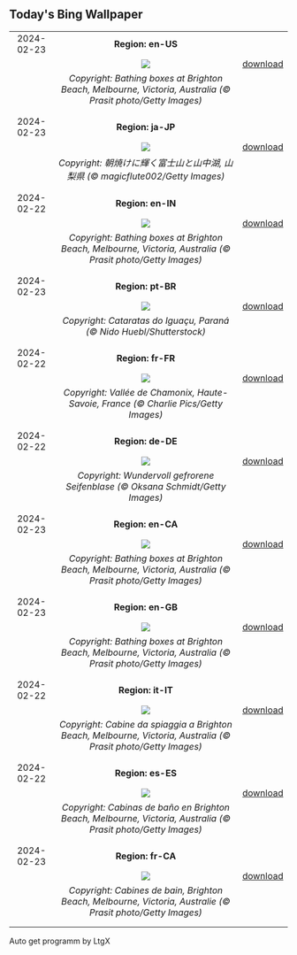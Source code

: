 ## Today's Bing Wallpaper
|      |      |      |
| :----: | :----: | :----: |
|2024-02-23|**Region: en-US**||
||![](https://www.bing.com/th?id=OHR.BrightonBoxes_EN-US7951266383_UHD.jpg&pid=hp&w=1152&h=648&rs=1&c=4)| [download](https://www.bing.com/th?id=OHR.BrightonBoxes_EN-US7951266383_UHD.jpg)|
||*Copyright: Bathing boxes at Brighton Beach, Melbourne, Victoria, Australia (© Prasit photo/Getty Images)*
||
|||
|2024-02-23|**Region: ja-JP**||
||![](https://www.bing.com/th?id=OHR.Fuji2024_JA-JP9270000739_UHD.jpg&pid=hp&w=1152&h=648&rs=1&c=4)| [download](https://www.bing.com/th?id=OHR.Fuji2024_JA-JP9270000739_UHD.jpg)|
||*Copyright: 朝焼けに輝く富士山と山中湖, 山梨県 (© magicflute002/Getty Images)*
||
|||
|2024-02-22|**Region: en-IN**||
||![](https://www.bing.com/th?id=OHR.BrightonBoxes_EN-IN0857435294_UHD.jpg&pid=hp&w=1152&h=648&rs=1&c=4)| [download](https://www.bing.com/th?id=OHR.BrightonBoxes_EN-IN0857435294_UHD.jpg)|
||*Copyright: Bathing boxes at Brighton Beach, Melbourne, Victoria, Australia (© Prasit photo/Getty Images)*
||
|||
|2024-02-23|**Region: pt-BR**||
||![](https://www.bing.com/th?id=OHR.IguazuFalls_PT-BR6454188192_UHD.jpg&pid=hp&w=1152&h=648&rs=1&c=4)| [download](https://www.bing.com/th?id=OHR.IguazuFalls_PT-BR6454188192_UHD.jpg)|
||*Copyright: Cataratas do Iguaçu, Paraná (© Nido Huebl/Shutterstock)*
||
|||
|2024-02-22|**Region: fr-FR**||
||![](https://www.bing.com/th?id=OHR.MontBlancChamonix_FR-FR7471811923_UHD.jpg&pid=hp&w=1152&h=648&rs=1&c=4)| [download](https://www.bing.com/th?id=OHR.MontBlancChamonix_FR-FR7471811923_UHD.jpg)|
||*Copyright: Vallée de Chamonix, Haute-Savoie, France (© Charlie Pics/Getty Images)*
||
|||
|2024-02-22|**Region: de-DE**||
||![](https://www.bing.com/th?id=OHR.FrozenSoapBubble_DE-DE1646022530_UHD.jpg&pid=hp&w=1152&h=648&rs=1&c=4)| [download](https://www.bing.com/th?id=OHR.FrozenSoapBubble_DE-DE1646022530_UHD.jpg)|
||*Copyright: Wundervoll gefrorene Seifenblase (© Oksana Schmidt/Getty Images)*
||
|||
|2024-02-23|**Region: en-CA**||
||![](https://www.bing.com/th?id=OHR.BrightonBoxes_EN-CA0231330528_UHD.jpg&pid=hp&w=1152&h=648&rs=1&c=4)| [download](https://www.bing.com/th?id=OHR.BrightonBoxes_EN-CA0231330528_UHD.jpg)|
||*Copyright: Bathing boxes at Brighton Beach, Melbourne, Victoria, Australia (© Prasit photo/Getty Images)*
||
|||
|2024-02-23|**Region: en-GB**||
||![](https://www.bing.com/th?id=OHR.BrightonBoxes_EN-GB5915440281_UHD.jpg&pid=hp&w=1152&h=648&rs=1&c=4)| [download](https://www.bing.com/th?id=OHR.BrightonBoxes_EN-GB5915440281_UHD.jpg)|
||*Copyright: Bathing boxes at Brighton Beach, Melbourne, Victoria, Australia (© Prasit photo/Getty Images)*
||
|||
|2024-02-22|**Region: it-IT**||
||![](https://www.bing.com/th?id=OHR.BrightonBoxes_IT-IT6630946422_UHD.jpg&pid=hp&w=1152&h=648&rs=1&c=4)| [download](https://www.bing.com/th?id=OHR.BrightonBoxes_IT-IT6630946422_UHD.jpg)|
||*Copyright: Cabine da spiaggia a Brighton Beach, Melbourne, Victoria, Australia (© Prasit photo/Getty Images)*
||
|||
|2024-02-22|**Region: es-ES**||
||![](https://www.bing.com/th?id=OHR.BrightonBoxes_ES-ES5165039579_UHD.jpg&pid=hp&w=1152&h=648&rs=1&c=4)| [download](https://www.bing.com/th?id=OHR.BrightonBoxes_ES-ES5165039579_UHD.jpg)|
||*Copyright: Cabinas de baño en Brighton Beach, Melbourne, Victoria, Australia (© Prasit photo/Getty Images)*
||
|||
|2024-02-23|**Region: fr-CA**||
||![](https://www.bing.com/th?id=OHR.BrightonBoxes_FR-CA2737885031_UHD.jpg&pid=hp&w=1152&h=648&rs=1&c=4)| [download](https://www.bing.com/th?id=OHR.BrightonBoxes_FR-CA2737885031_UHD.jpg)|
||*Copyright: Cabines de bain, Brighton Beach, Melbourne, Victoria, Australie (© Prasit photo/Getty Images)*
||
|||

Auto get programm by LtgX
